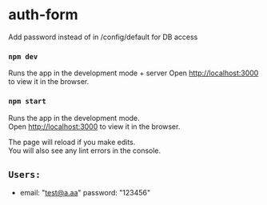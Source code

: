 # auth-form

Add password instead of <password> in /config/default for DB access

### `npm dev`

Runs the app in the development mode + server
Open [http://localhost:3000](http://localhost:3000) to view it in the browser.


### `npm start`

Runs the app in the development mode.\
Open [http://localhost:3000](http://localhost:3000) to view it in the browser.

The page will reload if you make edits.\
You will also see any lint errors in the console.

## `Users:`
* email: "test@a.aa"
password: "123456"
